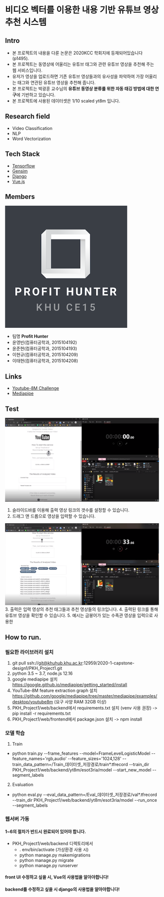 # 비디오 벡터를 이용한 내용 기반 유튜브 영상 추천 시스템

## Intro
- 본 프로젝트의 내용을 다룬 논문은 2020KCC 학회지에 등재되어있습니다 (p1495).
- 본 프로젝트는 동영상에 어울리는 유튜브 태그와 관련 유튜브 영상을 추천해 주는 웹 서비스입니다.
- 유저가 영상을 업로드하면 기존 유튜브 영상들과의 유사성을 파악하여 가장 어울리는 태그와 연관된 유튜브 영상을 추천해 줍니다.
- 본 프로젝트는 박광훈 교수님의 **유튜브 동영상 분류를 위한 자동 태깅 방법에 대한 연구**에 기반하고 있습니다.
- 본 프로젝트에 사용된 데이터셋은 1/10 scaled yt8m 입니다.

## Research field
* Video Classification
* NLP
* Word Vectorization

## Tech Stack
* [Tensorflow](https://www.tensorflow.org/)
* [Gensim](https://radimrehurek.com/gensim/)
* [Django](https://www.djangoproject.com/)
* [Vue.js](https://kr.vuejs.org/v2/guide/index.html)

## Members
![profit_hunter](/img/profit_hunter.png)
* 팀명 **Profit Hunter**
* 윤영빈(컴퓨터공학과, 2015104192)
* 윤준현(컴퓨터공학과, 2015104193)
* 이현규(컴퓨터공학과, 2015104209)
* 이태현(컴퓨터공학과, 2015104208)

## Links
* [Youtube-8M Challenge](https://research.google.com/youtube8m/)
* [Mediapipe](https://github.com/google/mediapipe)

## Test
![test image1](/img/test1.png)
1. 슬라이드바를 이용해 출력 영상 링크의 갯수를 설정할 수 있습니다.
2. 드래그 앤 드롭으로 영상을 입력할 수 있습니다.

![test image2](/img/test2.png)
3. 출력은 입력 영상의 추천 태그들과 추천 영상들의 링크입니다.
4. 출력된 링크를 통해 유튜브 영상을 확인할 수 있습니다.
5. 예시는 금붕어가 있는 수족관 영상을 입력으로 사용한 

## How to run.
### 필요한 라이브러리 설치
1. git pull ssh://git@khuhub.khu.ac.kr:12959/2020-1-capstone-design1/PKH_Project1.git
2. python 3.5 ~ 3.7, node.js 12.16
3. google mediapipe 설치 https://google.github.io/mediapipe/getting_started/install
4. YouTube-8M feature extraction graph 설치 https://github.com/google/mediapipe/tree/master/mediapipe/examples/desktop/youtube8m (요구 사양 RAM 32GB 이상)
5. PKH_Project1/web/backend에서 requirements.txt 설치 (venv 사용 권장) -> pip install -r requirements.txt
6. PKH_Project1/web/frontend에서 package.json 설치 -> npm install

### 모델 학습
1. Train 
  - python train.py --frame_features --model=FrameLevelLogisticModel --feature_names='rgb,audio' --feature_sizes='1024,128' --train_data_pattern=/Train_데이터셋_저장경로/train*.tfrecord --train_dir PKH_Project1/web/backend/yt8m/esot3ria/model --start_new_model --segment_labels
2. Evaluation
  - python eval.py --eval_data_pattern=/Eval_데이터셋_저장경로/val*.tfrecord --train_dir PKH_Project1/web/backend/yt8m/esot3ria/model --run_once --segment_labels


### 웹서버 가동
#### 1~6의 절차가 반드시 완료되어 있어야 합니다.
- PKH_Project1/web/backend 디렉토리에서 
  - . env/bin/activate (가상환경 사용 시)
  - python manage.py makemigrations
  - python manage.py migrate
  - python manage.py runserver

#### front UI 수정하고 싶을 시, Vue의 사용법을 알아야합니다!

#### backend를 수정하고 싶을 시 django의 사용법을 알아야합니다!

